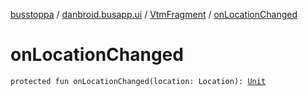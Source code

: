[busstoppa](../../index.md) / [danbroid.busapp.ui](../index.md) / [VtmFragment](index.md) / [onLocationChanged](./on-location-changed.md)

# onLocationChanged

`protected fun onLocationChanged(location: Location): `[`Unit`](https://kotlinlang.org/api/latest/jvm/stdlib/kotlin/-unit/index.html)